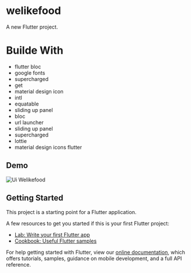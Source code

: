 # welikefood

A new Flutter project.

# Builde With

- flutter bloc
- google fonts
- supercharged
- get
- material design icon
- intl
- equatable
- sliding up panel
- bloc
- url launcher
- sliding up panel
- supercharged
- lottie
- material design icons flutter

## Demo


![Ui Welikefood](https://user-images.githubusercontent.com/63221929/129024302-8f2c9ecd-9ad6-4baf-81e0-7f2ddb8f369f.png)


## Getting Started

This project is a starting point for a Flutter application.

A few resources to get you started if this is your first Flutter project:

- [Lab: Write your first Flutter app](https://flutter.dev/docs/get-started/codelab)
- [Cookbook: Useful Flutter samples](https://flutter.dev/docs/cookbook)

For help getting started with Flutter, view our
[online documentation](https://flutter.dev/docs), which offers tutorials,
samples, guidance on mobile development, and a full API reference.
